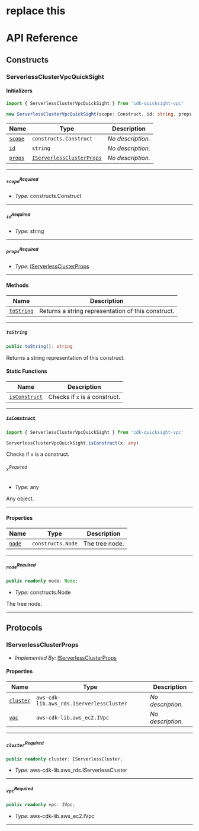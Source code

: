 # replace this
# API Reference <a name="API Reference" id="api-reference"></a>

## Constructs <a name="Constructs" id="Constructs"></a>

### ServerlessClusterVpcQuickSight <a name="ServerlessClusterVpcQuickSight" id="cdk-quicksight-vpc.ServerlessClusterVpcQuickSight"></a>

#### Initializers <a name="Initializers" id="cdk-quicksight-vpc.ServerlessClusterVpcQuickSight.Initializer"></a>

```typescript
import { ServerlessClusterVpcQuickSight } from 'cdk-quicksight-vpc'

new ServerlessClusterVpcQuickSight(scope: Construct, id: string, props: IServerlessClusterProps)
```

| **Name** | **Type** | **Description** |
| --- | --- | --- |
| <code><a href="#cdk-quicksight-vpc.ServerlessClusterVpcQuickSight.Initializer.parameter.scope">scope</a></code> | <code>constructs.Construct</code> | *No description.* |
| <code><a href="#cdk-quicksight-vpc.ServerlessClusterVpcQuickSight.Initializer.parameter.id">id</a></code> | <code>string</code> | *No description.* |
| <code><a href="#cdk-quicksight-vpc.ServerlessClusterVpcQuickSight.Initializer.parameter.props">props</a></code> | <code><a href="#cdk-quicksight-vpc.IServerlessClusterProps">IServerlessClusterProps</a></code> | *No description.* |

---

##### `scope`<sup>Required</sup> <a name="scope" id="cdk-quicksight-vpc.ServerlessClusterVpcQuickSight.Initializer.parameter.scope"></a>

- *Type:* constructs.Construct

---

##### `id`<sup>Required</sup> <a name="id" id="cdk-quicksight-vpc.ServerlessClusterVpcQuickSight.Initializer.parameter.id"></a>

- *Type:* string

---

##### `props`<sup>Required</sup> <a name="props" id="cdk-quicksight-vpc.ServerlessClusterVpcQuickSight.Initializer.parameter.props"></a>

- *Type:* <a href="#cdk-quicksight-vpc.IServerlessClusterProps">IServerlessClusterProps</a>

---

#### Methods <a name="Methods" id="Methods"></a>

| **Name** | **Description** |
| --- | --- |
| <code><a href="#cdk-quicksight-vpc.ServerlessClusterVpcQuickSight.toString">toString</a></code> | Returns a string representation of this construct. |

---

##### `toString` <a name="toString" id="cdk-quicksight-vpc.ServerlessClusterVpcQuickSight.toString"></a>

```typescript
public toString(): string
```

Returns a string representation of this construct.

#### Static Functions <a name="Static Functions" id="Static Functions"></a>

| **Name** | **Description** |
| --- | --- |
| <code><a href="#cdk-quicksight-vpc.ServerlessClusterVpcQuickSight.isConstruct">isConstruct</a></code> | Checks if `x` is a construct. |

---

##### ~~`isConstruct`~~ <a name="isConstruct" id="cdk-quicksight-vpc.ServerlessClusterVpcQuickSight.isConstruct"></a>

```typescript
import { ServerlessClusterVpcQuickSight } from 'cdk-quicksight-vpc'

ServerlessClusterVpcQuickSight.isConstruct(x: any)
```

Checks if `x` is a construct.

###### `x`<sup>Required</sup> <a name="x" id="cdk-quicksight-vpc.ServerlessClusterVpcQuickSight.isConstruct.parameter.x"></a>

- *Type:* any

Any object.

---

#### Properties <a name="Properties" id="Properties"></a>

| **Name** | **Type** | **Description** |
| --- | --- | --- |
| <code><a href="#cdk-quicksight-vpc.ServerlessClusterVpcQuickSight.property.node">node</a></code> | <code>constructs.Node</code> | The tree node. |

---

##### `node`<sup>Required</sup> <a name="node" id="cdk-quicksight-vpc.ServerlessClusterVpcQuickSight.property.node"></a>

```typescript
public readonly node: Node;
```

- *Type:* constructs.Node

The tree node.

---




## Protocols <a name="Protocols" id="Protocols"></a>

### IServerlessClusterProps <a name="IServerlessClusterProps" id="cdk-quicksight-vpc.IServerlessClusterProps"></a>

- *Implemented By:* <a href="#cdk-quicksight-vpc.IServerlessClusterProps">IServerlessClusterProps</a>


#### Properties <a name="Properties" id="Properties"></a>

| **Name** | **Type** | **Description** |
| --- | --- | --- |
| <code><a href="#cdk-quicksight-vpc.IServerlessClusterProps.property.cluster">cluster</a></code> | <code>aws-cdk-lib.aws_rds.IServerlessCluster</code> | *No description.* |
| <code><a href="#cdk-quicksight-vpc.IServerlessClusterProps.property.vpc">vpc</a></code> | <code>aws-cdk-lib.aws_ec2.IVpc</code> | *No description.* |

---

##### `cluster`<sup>Required</sup> <a name="cluster" id="cdk-quicksight-vpc.IServerlessClusterProps.property.cluster"></a>

```typescript
public readonly cluster: IServerlessCluster;
```

- *Type:* aws-cdk-lib.aws_rds.IServerlessCluster

---

##### `vpc`<sup>Required</sup> <a name="vpc" id="cdk-quicksight-vpc.IServerlessClusterProps.property.vpc"></a>

```typescript
public readonly vpc: IVpc;
```

- *Type:* aws-cdk-lib.aws_ec2.IVpc

---

